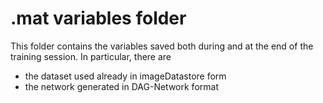# .mat variables folder
This folder contains the variables saved both during and at the end of the training session. In particular, there are
- the dataset used already in imageDatastore form
- the network generated in DAG-Network format
